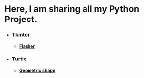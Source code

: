 # Here, I am sharing all my Python Project.

- ### [Tkinter](https://github.com/Uchiha-Itachi0/Python-Projects/tree/master/Tkinter)
  - #### [Flasher](https://github.com/Uchiha-Itachi0/Python-Projects/tree/master/Tkinter/Flasher)

- ### [Turtle](https://github.com/Uchiha-Itachi0/Python-Projects/tree/master/Turtle)
  - #### [Geometric shape](https://github.com/Uchiha-Itachi0/Python-Projects/tree/master/Turtle/Geometric%20Shape)